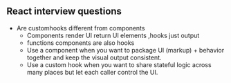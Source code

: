 ## React interview questions

* Are customhooks different from components
    - Components render UI return UI elements ,hooks just output
    - functions components are also hooks
    - Use a component when you want to package UI (markup) + behavior together and keep the visual output consistent.
    - Use a custom hook when you want to share stateful logic across many places but let each caller control the UI.